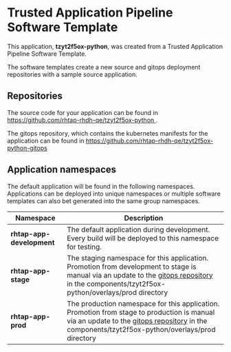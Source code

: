 # Trusted Application Pipeline Software Template

This application, **tzyt2f5ox-python**, was created from a Trusted Application Pipeline Software Template.

The software templates create a new source and gitops deployment repositories with a sample source application. 

## Repositories

The source code for your application can be found in [https://github.com/rhtap-rhdh-qe/tzyt2f5ox-python ](https://github.com/rhtap-rhdh-qe/tzyt2f5ox-python ).
 
The gitops repository, which contains the kubernetes manifests for the application can be found in 
[https://github.com/rhtap-rhdh-qe/tzyt2f5ox-python-gitops ](https://github.com/rhtap-rhdh-qe/tzyt2f5ox-python-gitops ) 

## Application namespaces 

The default application will be found in the following namespaces. Applications can be deployed into unique namespaces or multiple software templates can also bet generated into the same group namespaces.  

|  Namespace   |  Description   |  
| -------- | -------- |   
| **rhtap-app-development** | The default application during development. Every build will be deployed to this namespace for testing. | 
| **rhtap-app-stage** | The staging namespace for this application. Promotion from development to stage is manual via an update to the [gitops repository](https://github.com/rhtap-rhdh-qe/tzyt2f5ox-python-gitops ) in the components/tzyt2f5ox-python/overlays/prod directory |  
| **rhtap-app-prod** | The production namespace for this application. Promotion from stage to production is manual via an update to the [gitops repository](https://github.com/rhtap-rhdh-qe/tzyt2f5ox-python-gitops ) in the components/tzyt2f5ox-python/overlays/prod directory | 